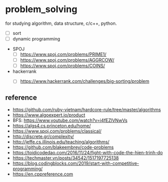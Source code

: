 # problem_solving
for studying algorithm, data structure, c/c++, python.
- [ ] sort
- [ ] dynamic programming

- SPOJ
  - [ ] https://www.spoj.com/problems/PRIME1/
  - [ ] https://www.spoj.com/problems/AGGRCOW/
  - [ ] https://www.spoj.com/problems/COINS/

- hackerrank
  - [ ] https://www.hackerrank.com/challenges/big-sorting/problem


## reference
- https://github.com/ruby-vietnam/hardcore-rule/tree/master/algorithms
- https://www.algoexpert.io/product
- BFS: https://www.youtube.com/watch?v=i4fEZlVNwVs
- https://algs4.cs.princeton.edu/home/
- https://www.spoj.com/problems/classical/
- http://discrete.gr/complexity/
- http://jeffe.cs.illinois.edu/teaching/algorithms/
- https://github.com/blakeembrey/code-problems
- https://toidicodedao.com/2016/11/24/fight-with-code-the-hien-trinh-do
- https://techmaster.vn/posts/34542/1517197725138
- https://blog.codingblocks.com/2019/start-with-competitive-programming/
- https://en.cppreference.com
